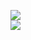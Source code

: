 [![](https://img.shields.io/badge/Made%20With-Github%20Spray-lightgrey.svg?style=for-the-badge&logo=github)](https://github.com/Annihil/github-spray#28697)  
[![](https://i.imgur.com/2DrTn0Z.gif)](https://github.com/Annihil/github-spray)